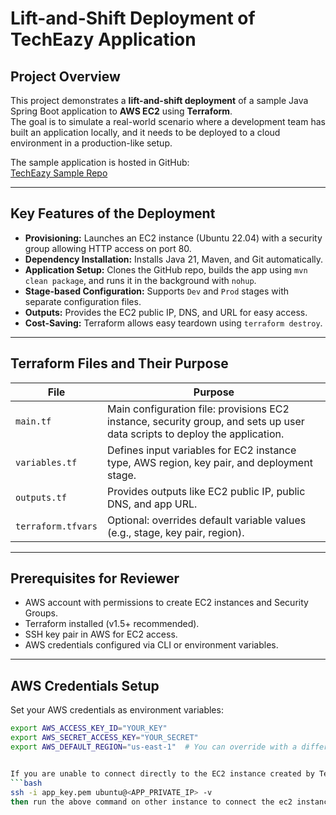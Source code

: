 # Lift-and-Shift Deployment of TechEazy Application

## **Project Overview**
This project demonstrates a **lift-and-shift deployment** of a sample Java Spring Boot application to **AWS EC2** using **Terraform**.  
The goal is to simulate a real-world scenario where a development team has built an application locally, and it needs to be deployed to a cloud environment in a production-like setup.

The sample application is hosted in GitHub:  
[TechEazy Sample Repo](https://github.com/Trainings-TechEazy/test-repo-for-devops)

---

## **Key Features of the Deployment**

- **Provisioning:** Launches an EC2 instance (Ubuntu 22.04) with a security group allowing HTTP access on port 80.  
- **Dependency Installation:** Installs Java 21, Maven, and Git automatically.  
- **Application Setup:** Clones the GitHub repo, builds the app using `mvn clean package`, and runs it in the background with `nohup`.  
- **Stage-based Configuration:** Supports `Dev` and `Prod` stages with separate configuration files.  
- **Outputs:** Provides the EC2 public IP, DNS, and URL for easy access.  
- **Cost-Saving:** Terraform allows easy teardown using `terraform destroy`.

---

## **Terraform Files and Their Purpose**

| File               | Purpose |
|-------------------|---------|
| `main.tf`          | Main configuration file: provisions EC2 instance, security group, and sets up user data scripts to deploy the application. |
| `variables.tf`     | Defines input variables for EC2 instance type, AWS region, key pair, and deployment stage. |
| `outputs.tf`       | Provides outputs like EC2 public IP, public DNS, and app URL. |
| `terraform.tfvars` | Optional: overrides default variable values (e.g., stage, key pair, region). |

---

## **Prerequisites for Reviewer**

- AWS account with permissions to create EC2 instances and Security Groups.  
- Terraform installed (v1.5+ recommended).  
- SSH key pair in AWS for EC2 access.  
- AWS credentials configured via CLI or environment variables.

---

## **AWS Credentials Setup**

Set your AWS credentials as environment variables:

```bash
export AWS_ACCESS_KEY_ID="YOUR_KEY"
export AWS_SECRET_ACCESS_KEY="YOUR_SECRET"
export AWS_DEFAULT_REGION="us-east-1"  # You can override with a different region


If you are unable to connect directly to the EC2 instance created by Terraform (for example, if it does not have a public IP),
```bash
ssh -i app_key.pem ubuntu@<APP_PRIVATE_IP> -v
then run the above command on other instance to connect the ec2 instance created by terraform

